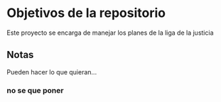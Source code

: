# Objetivos de la repositorio

Este proyecto se encarga de manejar los planes de la liga de la justicia


## Notas
Pueden hacer lo que quieran...
### no se que poner 

